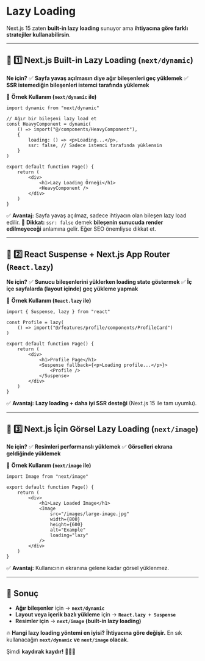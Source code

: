 # Lazy Loading

Next.js 15 zaten **built-in lazy loading** sunuyor ama **ihtiyacına göre farklı stratejiler kullanabilirsin**.

---

## **🚀 1️⃣ Next.js Built-in Lazy Loading (`next/dynamic`)**

**Ne için?**
✅ **Sayfa yavaş açılmasın diye ağır bileşenleri geç yüklemek**
✅ **SSR istemediğin bileşenleri istemci tarafında yüklemek**

📂 **Örnek Kullanım (`next/dynamic` ile)**

```tsx
import dynamic from "next/dynamic"

// Ağır bir bileşeni lazy load et
const HeavyComponent = dynamic(
	() => import("@/components/HeavyComponent"),
	{
		loading: () => <p>Loading...</p>,
		ssr: false, // Sadece istemci tarafında yüklensin
	}
)

export default function Page() {
	return (
		<div>
			<h1>Lazy Loading Örneği</h1>
			<HeavyComponent />
		</div>
	)
}
```

✅ **Avantaj:** Sayfa yavaş açılmaz, sadece ihtiyacın olan bileşen lazy load edilir.
🚨 **Dikkat:** `ssr: false` demek **bileşenin sunucuda render edilmeyeceği** anlamına gelir. Eğer SEO önemliyse dikkat et.

---

## **🚀 2️⃣ React Suspense + Next.js App Router (`React.lazy`)**

**Ne için?**
✅ **Sunucu bileşenlerini yüklerken loading state göstermek**
✅ **İç içe sayfalarda (layout içinde) geç yükleme yapmak**

📂 **Örnek Kullanım (`React.lazy` ile)**

```tsx
import { Suspense, lazy } from "react"

const Profile = lazy(
	() => import("@/features/profile/components/ProfileCard")
)

export default function Page() {
	return (
		<div>
			<h1>Profile Page</h1>
			<Suspense fallback={<p>Loading profile...</p>}>
				<Profile />
			</Suspense>
		</div>
	)
}
```

✅ **Avantaj:** **Lazy loading + daha iyi SSR desteği** (Next.js 15 ile tam uyumlu).

---

## **🚀 3️⃣ Next.js İçin Görsel Lazy Loading (`next/image`)**

**Ne için?**
✅ **Resimleri performanslı yüklemek**
✅ **Görselleri ekrana geldiğinde yüklemek**

📂 **Örnek Kullanım (`next/image` ile)**

```tsx
import Image from "next/image"

export default function Page() {
	return (
		<div>
			<h1>Lazy Loaded Image</h1>
			<Image
				src="/images/large-image.jpg"
				width={800}
				height={600}
				alt="Example"
				loading="lazy"
			/>
		</div>
	)
}
```

✅ **Avantaj:** Kullanıcının ekranına gelene kadar görsel yüklenmez.

---

## **📌 Sonuç**

- **Ağır bileşenler** için → **`next/dynamic`**
- **Layout veya içerik bazlı yükleme** için → **`React.lazy + Suspense`**
- **Resimler için** → **`next/image` (built-in lazy loading)**

🔥 **Hangi lazy loading yöntemi en iyisi?** **İhtiyacına göre değişir.** En sık kullanacağın **`next/dynamic` ve `next/image` olacak.**

Şimdi **kaydırak kaydır!** 🛝🔥🚀
